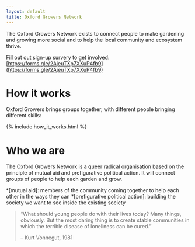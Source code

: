 ```yaml
---
layout: default
title: Oxford Growers Network
---
```

The Oxford Growers Network exists to connect people to make gardening and growing more social and to help the local community and ecosystem thrive.

Fill out out sign-up survery to get involved: [https://forms.gle/2AjeuTXp7XXuP4fb9](https://forms.gle/2AjeuTXp7XXuP4fb9)

# How it works

Oxford Growers brings groups together, with different people bringing different skills:

{% include how_it_works.html %}

# Who we are

The Oxford Growers Network is a queer radical organisation based on the principle of mutual aid and prefigurative political action. It will connect groups of people to help each garden and grow.

*[mutual aid]: members of the community coming together to help each other in the ways they can
*[prefigurative political action]: building the society we want to see inside the existing society

> “What should young people do with their lives today? Many things, obviously. But the most daring thing is to create stable communities in which the terrible disease of loneliness can be cured.”
>
> – Kurt Vonnegut, 1981
